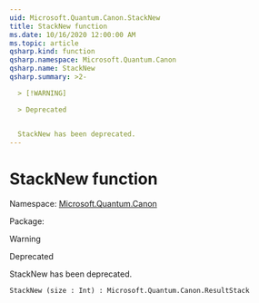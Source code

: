 ```yaml
---
uid: Microsoft.Quantum.Canon.StackNew
title: StackNew function
ms.date: 10/16/2020 12:00:00 AM
ms.topic: article
qsharp.kind: function
qsharp.namespace: Microsoft.Quantum.Canon
qsharp.name: StackNew
qsharp.summary: >2-

  > [!WARNING]

  > Deprecated


  StackNew has been deprecated.
---
```


# StackNew function

Namespace: [Microsoft.Quantum.Canon](xref:Microsoft.Quantum.Canon)

Package: [](https://nuget.org/packages/)


> [!WARNING]
> Deprecated
StackNew has been deprecated.

```Q#
StackNew (size : Int) : Microsoft.Quantum.Canon.ResultStack
```
